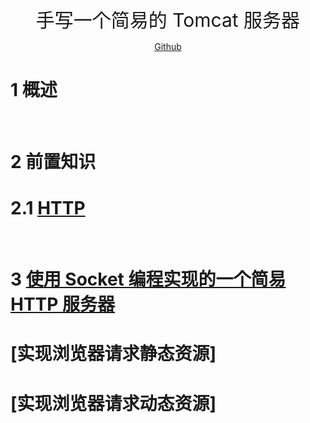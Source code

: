 <p align="center">
   <a style="font-size:30px;"> 手写一个简易的 Tomcat 服务器 </a>
</p>

<p align="center">
   <a href="https://github.com/JarenWa/mytomcat.git" target="_blank"> Github </a>
</p>


# 1 概述


<br>

# 2 前置知识
# 2.1 [HTTP](/content/computer/network/http/http.md)

<br>

# 3 [使用 Socket 编程实现的一个简易 HTTP 服务器](/content/demo/tomcat/httpserver/httpserver.md)

# [实现浏览器请求静态资源]

# [实现浏览器请求动态资源]